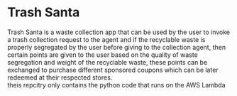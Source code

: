 # Trash Santa
Trash Santa is a waste collection app that can be used by the user to invoke a trash collection request to the agent and if the recyclable waste is properly segregated by the user before giving to the collection agent, then certain points are given to the user based on the quality of waste segregation and weight of the recyclable waste, these points can be exchanged to purchase different sponsored coupons which can be later redeemed at their respected stores. 
<br/> theis repcitry only contains the python code that runs on the AWS Lambda

